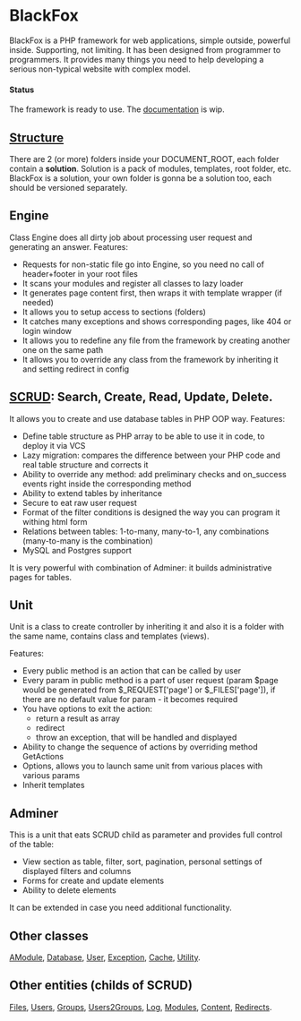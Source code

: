 # BlackFox
BlackFox is a PHP framework for web applications, simple outside, powerful inside.
Supporting, not limiting. It has been designed from programmer to programmers. 
It provides many things you need to help developing a serious non-typical website with complex model.

#### Status
The framework is ready to use.
The [documentation](docs/index.md) is wip.

## [Structure](docs/en/structure.md)
There are 2 (or more) folders inside your DOCUMENT_ROOT, each folder contain a **solution**.
Solution is a pack of modules, templates, root folder, etc.
BlackFox is a solution, your own folder is gonna be a solution too, each should be versioned separately.

## Engine
Class Engine does all dirty job about processing user request and generating an answer.
Features:
* Requests for non-static file go into Engine, so you need no call of header+footer in your root files
* It scans your modules and register all classes to lazy loader
* It generates page content first, then wraps it with template wrapper (if needed)
* It allows you to setup access to sections (folders)
* It catches many exceptions and shows corresponding pages, like 404 or login window
* It allows you to redefine any file from the framework by creating another one on the same path
* It allows you to override any class from the framework by inheriting it and setting redirect in config

## [SCRUD](docs/en/scrud.md): Search, Create, Read, Update, Delete. 
It allows you to create and use database tables in PHP OOP way.
Features:
* Define table structure as PHP array to be able to use it in code, to deploy it via VCS
* Lazy migration: compares the difference between your PHP code and real table structure and corrects it  
* Ability to override any method: 
add preliminary checks and on_success events right inside the corresponding method
* Ability to extend tables by inheritance
* Secure to eat raw user request
* Format of the filter conditions is designed the way you can program it withing html form
* Relations between tables: 1-to-many, many-to-1, any combinations (many-to-many is the combination)
* MySQL and Postgres support

It is very powerful with combination of Adminer: it builds administrative pages for tables.

## Unit
Unit is a class to create controller by inheriting it 
and also it is a folder with the same name, contains class and templates (views).

Features:
* Every public method is an action that can be called by user
* Every param in public method is a part of user request 
(param $page would be generated from $_REQUEST['page'] or $_FILES['page']),
if there are no default value for param - it becomes required
* You have options to exit the action: 
  * return a result as array
  * redirect
  * throw an exception, that will be handled and displayed
* Ability to change the sequence of actions by overriding method GetActions
* Options, allows you to launch same unit from various places with various params
* Inherit templates

## Adminer
This is a unit that eats SCRUD child as parameter and provides full control of the table:
* View section as table, filter, sort, pagination, personal settings of displayed filters and columns
* Forms for create and update elements
* Ability to delete elements

It can be extended in case you need additional functionality.

## Other classes
[AModule](../core/modules/System/classes/abstract/AModule.php), 
[Database](../core/modules/System/classes/database/Database.php), 
[User](../core/modules/System/classes/User.php), 
[Exception](../core/modules/System/classes/exceptions/Exception.php), 
[Cache](../core/modules/System/classes/cache/Cache.php), 
[Utility](../core/modules/System/classes/Utility.php).

## Other entities (childs of SCRUD)
[Files](../core/modules/System/classes/entities/Files.php), 
[Users](../core/modules/System/classes/entities/Users.php), 
[Groups](../core/modules/System/classes/entities/Groups.php), 
[Users2Groups](../core/modules/System/classes/entities/associative/Users2Groups.php), 
[Log](../core/modules/System/classes/entities/Log.php), 
[Modules](../core/modules/System/classes/entities/Modules.php), 
[Content](../core/modules/System/classes/entities/Content.php), 
[Redirects](../core/modules/System/classes/entities/Redirects.php).